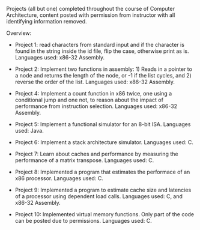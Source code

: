 Projects (all but one) completed throughout the course of Computer Architecture, content posted with permission from instructor with all identifying information removed.

  Overview:
- Project 1: read characters from standard input and if the character is found in the string inside the id file, flip the case, otherwise print as is. Languages used: x86-32 Assembly.

- Project 2: Implement two functions in assembly: 1) Reads in a pointer to a node and returns the length of the node, or -1 if the list cycles, and 2) reverse the order of the list. Languages used: x86-32 Assembly.

- Project 4: Implement a count function in x86 twice, one using a conditional jump and one not, to reason about the impact of performance from instruction selection. Languages used: x86-32 Assembly.

- Project 5: Implement a functional simulator for an 8-bit ISA. Languages used: Java.

- Project 6: Implement a stack architecture simulator. Languages used: C.

- Project 7: Learn about caches and performance by measuring the performance of a matrix transpose. Languages used: C.

- Project 8: Implemented a program that estimates the performace of an x86 processor. Languages used: C.

- Project 9: Implemented a program to estimate cache size and latencies of a processor using dependent load calls. Languages used: C, and x86-32 Assembly.

- Project 10: Implemented virtual memory functions. Only part of the code can be posted due to permissions. Languages used: C.
